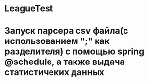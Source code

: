 # LeagueTest
# Запуск парсера csv файла(с использованием ";" как разделителя) с помощью spring @schedule, а также выдача статистичеких данных
